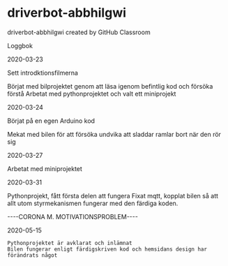 # driverbot-abbhilgwi
driverbot-abbhilgwi created by GitHub Classroom

Loggbok

2020-03-23

  Sett introdktionsfilmerna
  
  Börjat med bilprojektet genom att läsa igenom befintlig kod och försöka förstå
  Arbetat med pythonprojektet och valt ett miniprojekt
  
2020-03-24

  Börjat på en egen Arduino kod
  
  Mekat med bilen för att försöka undvika att sladdar ramlar bort när den rör sig
  
2020-03-27
  
  Arbetat med miniprojektet
  
2020-03-31

  Pythonprojekt, fått första delen att fungera
  Fixat mqtt, kopplat bilen så att allt utom styrmekanismen fungerar med den färdiga koden. 
  
  ----CORONA M. MOTIVATIONSPROBLEM----
  
  2020-05-15
  
    Pythonprojektet är avklarat och inlämnat
    Bilen fungerar enligt färdigskriven kod och hemsidans design har förändrats något
